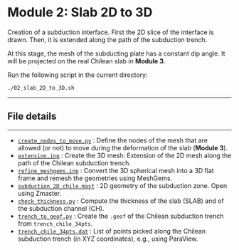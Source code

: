 # Module 2: Slab 2D to 3D

Creation of a subduction interface. First the 2D slice of the interface is drawn. Then, it is extended along the path of the subduction trench.

At this stage, the mesh of the subducting plate has a constant dip angle.
It will be projected on the real Chilean slab in **Module 3**.

Run the following script in the current directory:

```
./02_slab_2D_to_3D.sh
```

---

## File details
---

- [`create_nodes_to_move.py`](create_nodes_to_move.py) : Define the nodes of the mesh that are allowed (or not) to move during the deformation of the slab (**Module 3**).
- [`extension.inp`](extension.inp) : Create the 3D mesh: Extension of the 2D mesh along the path of the Chilean subduction trench.
- [`refine_meshgems.inp`](refine_meshgems.inp) : Convert the 3D spherical mesh into a 3D flat frame and remesh the geometries using MeshGems.
- [`subduction_2D_chile.mast`](subduction_2D_chile.mast) : 2D geometry of the subduction zone. Open using Zmaster.
- [`check_thickness.py`](check_thickness.py) : Compute the thickness of the slab (SLAB) and of the subduction channel (CH).
- [`trench_to_geof.py`](trench_to_geof.py) : Create the `.geof` of the Chilean subduction trench from `trench_chile_34pts`.
- [`trench_chile_34pts.dat`](trench_chile_34pts.dat) : List of points picked along the Chilean subduction trench (in XYZ coordinates), e.g., using ParaView.
